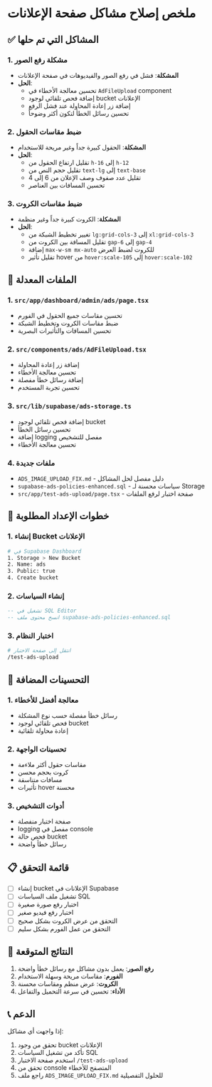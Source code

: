 # ملخص إصلاح مشاكل صفحة الإعلانات

## ✅ المشاكل التي تم حلها

### 1. مشكلة رفع الصور
- **المشكلة**: فشل في رفع الصور والفيديوهات في صفحة الإعلانات
- **الحل**: 
  - تحسين معالجة الأخطاء في `AdFileUpload` component
  - إضافة فحص تلقائي لوجود bucket الإعلانات
  - إضافة زر إعادة المحاولة عند فشل الرفع
  - تحسين رسائل الخطأ لتكون أكثر وضوحاً

### 2. ضبط مقاسات الحقول
- **المشكلة**: الحقول كبيرة جداً وغير مريحة للاستخدام
- **الحل**:
  - تقليل ارتفاع الحقول من `h-16` إلى `h-12`
  - تقليل حجم النص من `text-lg` إلى `text-base`
  - تقليل عدد صفوف وصف الإعلان من 6 إلى 4
  - تحسين المسافات بين العناصر

### 3. ضبط مقاسات الكروت
- **المشكلة**: الكروت كبيرة جداً وغير منظمة
- **الحل**:
  - تغيير تخطيط الشبكة من `lg:grid-cols-3` إلى `xl:grid-cols-3`
  - تقليل المسافة بين الكروت من `gap-6` إلى `gap-4`
  - إضافة `max-w-sm mx-auto` للكروت لضبط العرض
  - تقليل تأثير hover من `hover:scale-105` إلى `hover:scale-102`

## 📁 الملفات المعدلة

### 1. `src/app/dashboard/admin/ads/page.tsx`
- تحسين مقاسات جميع الحقول في الفورم
- ضبط مقاسات الكروت وتخطيط الشبكة
- تحسين المسافات والتأثيرات البصرية

### 2. `src/components/ads/AdFileUpload.tsx`
- إضافة زر إعادة المحاولة
- تحسين معالجة الأخطاء
- إضافة رسائل خطأ مفصلة
- تحسين تجربة المستخدم

### 3. `src/lib/supabase/ads-storage.ts`
- إضافة فحص تلقائي لوجود bucket
- تحسين رسائل الخطأ
- إضافة logging مفصل للتشخيص
- تحسين معالجة الأخطاء

### 4. ملفات جديدة
- `ADS_IMAGE_UPLOAD_FIX.md` - دليل مفصل لحل المشاكل
- `supabase-ads-policies-enhanced.sql` - سياسات محسنة لـ Storage
- `src/app/test-ads-upload/page.tsx` - صفحة اختبار لرفع الملفات

## 🚀 خطوات الإعداد المطلوبة

### 1. إنشاء Bucket الإعلانات
```bash
# في Supabase Dashboard
1. Storage > New Bucket
2. Name: ads
3. Public: true
4. Create bucket
```

### 2. إنشاء السياسات
```sql
-- تشغيل في SQL Editor
-- انسخ محتوى ملف supabase-ads-policies-enhanced.sql
```

### 3. اختبار النظام
```bash
# انتقل إلى صفحة الاختبار
/test-ads-upload
```

## 🔧 التحسينات المضافة

### 1. معالجة أفضل للأخطاء
- رسائل خطأ مفصلة حسب نوع المشكلة
- فحص تلقائي لوجود bucket
- إعادة محاولة تلقائية

### 2. تحسينات الواجهة
- مقاسات حقول أكثر ملاءمة
- كروت بحجم محسن
- مسافات متناسقة
- تأثيرات hover محسنة

### 3. أدوات التشخيص
- صفحة اختبار منفصلة
- logging مفصل في console
- فحص حالة bucket
- رسائل خطأ واضحة

## 📋 قائمة التحقق

- [ ] إنشاء bucket الإعلانات في Supabase
- [ ] تشغيل ملف السياسات SQL
- [ ] اختبار رفع صورة صغيرة
- [ ] اختبار رفع فيديو صغير
- [ ] التحقق من عرض الكروت بشكل صحيح
- [ ] التحقق من عمل الفورم بشكل سليم

## 🎯 النتائج المتوقعة

1. **رفع الصور**: يعمل بدون مشاكل مع رسائل خطأ واضحة
2. **الفورم**: مقاسات مريحة وسهلة الاستخدام
3. **الكروت**: عرض منظم ومقاسات محسنة
4. **الأداء**: تحسين في سرعة التحميل والتفاعل

## 📞 الدعم

إذا واجهت أي مشاكل:
1. تحقق من وجود bucket الإعلانات
2. تأكد من تشغيل السياسات SQL
3. استخدم صفحة الاختبار `/test-ads-upload`
4. تحقق من console المتصفح للأخطاء
5. راجع ملف `ADS_IMAGE_UPLOAD_FIX.md` للحلول التفصيلية

